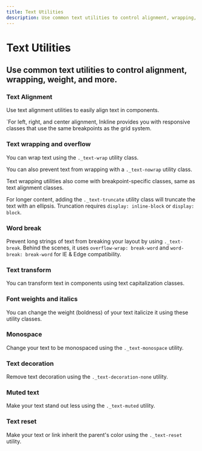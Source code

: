 ```yaml
---
title: Text Utilities
description: Use common text utilities to control alignment, wrapping, weight, and more. 
---
```


<script setup>
import * as examples from './examples';
</script>

# Text Utilities

## Use common text utilities to control alignment, wrapping, weight, and more. 


### Text Alignment
Use text alignment utilities to easily align text in components.

<example :component="examples.TextAlignJustifyExample" :html="examples.TextAlignJustifyExampleHTML"></example>

<example :component="examples.TextAlignExample" :html="examples.TextAlignExampleHTML"></example>

`For left, right, and center alignment, Inkline provides you with responsive classes that use the same breakpoints as the grid system.

<example :component="examples.TextAlignResponsiveExample" :html="examples.TextAlignResponsiveExampleHTML"></example>

### Text wrapping and overflow
You can wrap text using the `._text-wrap` utility class.

<example :component="examples.TextWrapExample" :html="examples.TextWrapExampleHTML"></example>

You can also prevent text from wrapping with a `._text-nowrap` utility class.

<example :component="examples.TextNowrapExample" :html="examples.TextNowrapExampleHTML"></example>

Text wrapping utilities also come with breakpoint-specific classes, same as text alignment classes.

For longer content, adding the `._text-truncate` utility class will truncate the text with an ellipsis. Truncation requires `display: inline-block` or `display: block`.

<example :component="examples.TextTruncateExample" :html="examples.TextTruncateExampleHTML"></example>

### Word break
Prevent long strings of text from breaking your layout by using `._text-break`. Behind the scenes, it uses `overflow-wrap: break-word` and `word-break: break-word` for IE & Edge compatibility.

<example :component="examples.TextBreakExample" :html="examples.TextBreakExampleHTML"></example>

### Text transform
You can transform text in components using text capitalization classes.

<example :component="examples.TextTransformExample" :html="examples.TextTransformExampleHTML"></example>

### Font weights and italics
You can change the weight (boldness) of your text italicize it using these utility classes.

<example :component="examples.TextFontWeightExample" :html="examples.TextFontWeightExampleHTML"></example>

<example :component="examples.TextFontWeightRelativeExample" :html="examples.TextFontWeightRelativeExampleHTML"></example>

<example :component="examples.TextFontStyleItalicExample" :html="examples.TextFontStyleItalicExampleHTML"></example>

### Monospace
Change your text to be monospaced using the `._text-monospace` utility.

<example :component="examples.TextFontMonospaceExample" :html="examples.TextFontMonospaceExampleHTML"></example>

### Text decoration
Remove text decoration using the `._text-decoration-none` utility.

<example :component="examples.TextDecorationExample" :html="examples.TextDecorationExampleHTML"></example>

### Muted text
Make your text stand out less using the `._text-muted` utility.

<example :component="examples.TextMutedExample" :html="examples.TextMutedExampleHTML"></example>

### Text reset
Make your text or link inherit the parent's color using the `._text-reset` utility.

<example :component="examples.TextResetExample" :html="examples.TextResetExampleHTML"></example>
